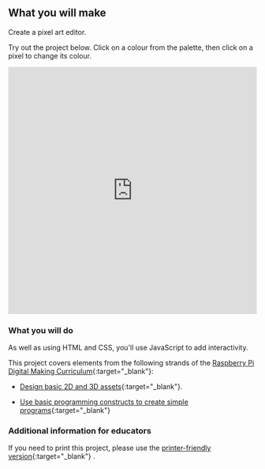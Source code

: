 ## What you will make

Create a pixel art editor.

Try out the project below. Click on a colour from the palette, then click on a pixel to change its colour.

<iframe src="https://editor.raspberrypi.org/en/embed/viewer/editor-pixel-art-finished" width="100%" height="500" frameborder="0" marginwidth="0" marginheight="0" allowfullscreen> </iframe>

### What you will do

As well as using HTML and CSS, you'll use JavaScript to add interactivity.

This project covers elements from the following strands of the [Raspberry Pi Digital Making Curriculum](https://rpf.io/curriculum){:target="_blank"}:

+ [Design basic 2D and 3D assets](https://www.raspberrypi.org/curriculum/design/creator){:target="_blank"}.

+ [Use basic programming constructs to create simple programs](https://www.raspberrypi.org/curriculum/programming/creator){:target="_blank"}

### Additional information for educators

If you need to print this project, please use the [printer-friendly version](https://projects.raspberrypi.org/en/projects/pixel-art/print){:target="_blank"} .